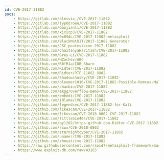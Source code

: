 ```yaml
---
id: CVE-2017-11882
pocs:
    - https://gitlab.com/alessio_/CVE-2017-11882
    - https://gitlab.com/typ0drome/CVE-2017-11882
    - https://gitlab.com/Gaojianli/CVE-2017-11882
    - https://gitlab.com/xixicp3/CVE-2017-11882
    - https://github.com/0x09AL/CVE-2017-11882-metasploit
    - https://github.com/BlackMathIT/2017-11882_Generator
    - https://github.com/CSC-pentest/cve-2017-11882
    - https://github.com/ChaitanyaHaritash/CVE-2017-11882
    - https://github.com/Grey-Li/CVE-2017-11882
    - https://github.com/HZachev/ABC
    - https://github.com/R0fM1a/IDB_Share
    - https://github.com/Ridter/CVE-2017-11882
    - https://github.com/Ridter/RTF_11882_0802
    - https://github.com/Shadowshusky/CVE-2017-11882-
    - https://github.com/bloomer1016/CVE-2017-11882-Possible-Remcos-Malspam
    - https://github.com/chanbin/CVE-2017-11882
    - https://github.com/ekgg/Overflow-Demo-CVE-2017-11882
    - https://github.com/embedi/CVE-2017-11882
    - https://github.com/j0lama/CVE-2017-11882
    - https://github.com/legendsec/CVE-2017-11882-for-Kali
    - https://github.com/likescam/CVE-2017-11882
    - https://github.com/likescam/CVE-2018-0802_CVE-2017-11882
    - https://github.com/littlebin404/CVE-2017-11882
    - https://github.com/qy1202/https-github.com-Ridter-CVE-2017-11882-
    - https://github.com/rxwx/CVE-2018-0802
    - https://github.com/starnightcyber/CVE-2017-11882
    - https://github.com/unamer/CVE-2017-11882
    - https://github.com/zhouat/cve-2017-11882
    - https://raw.githubusercontent.com/rapid7/metasploit-framework/master/modules/exploits/windows/fileformat/office_ms17_11882.rb
    - https://www.exploit-db.com/raw/43163
---
```

